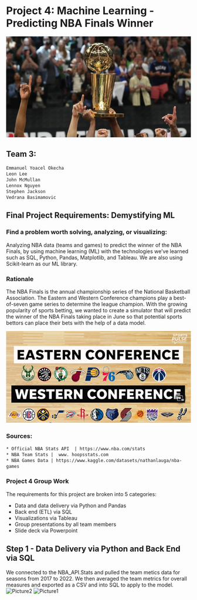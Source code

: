 # Project 4: Machine Learning - Predicting NBA Finals Winner 

![Alt text](/Images/cover.png)


## Team 3:

    Emmanuel Yoacel Okecha
    Leon Lee
    John McMullan
    Lennox Nguyen
    Stephen Jackson
    Vedrana Basimamovic


## Final Project Requirements: Demystifying ML

### Find a problem worth solving, analyzing, or visualizing:
  Analyzing NBA data (teams and games) to predict the winner of the NBA Finals, by using machine learning (ML) with the technologies we’ve learned such as SQL, Python, Pandas, Matplotlib, and Tableau. We are also using Scikit-learn as our ML library. 
  
### Rationale
  The NBA Finals is the annual championship series of the National Basketball Association. The Eastern and Western Conference champions play a best-of-seven game series to determine the league champion. With the growing popularity of sports betting, we wanted to create a simulator that will predict the winner of the NBA Finals taking place in June so that potential sports bettors can place their bets with the help of a data model.
  
  ![Alt text](/Images/alt_cover.png)
  
### Sources:
  
    * Official NBA Stats API  | https://www.nba.com/stats 
    * NBA Team Stats |  www. hoopsstats.com
    * NBA Games Data | https://www.kaggle.com/datasets/nathanlauga/nba-games

### Project 4 Group Work

  The requirements for this project are broken into 5 categories:
   * Data and data delivery via Python and Pandas
   * Back end (ETL) via SQL
   * Visualizations via Tableau
   * Group presentations by all team members
   * Slide deck via Powerpoint

## Step 1 - Data Delivery via Python and Back End via SQL
We connected to the NBA_API.Stats and pulled the team metics data for seasons from 2017 to 2022. We then averaged the team metrics for overall measures and exported as a CSV and into SQL to apply to the model.
    ![Picture2](https://user-images.githubusercontent.com/101353436/204672360-0fd888ed-8233-4054-90fb-ab8b7f40f535.png)
    ![Picture1](https://user-images.githubusercontent.com/101353436/204672226-68c3598b-c6bd-4a02-a7fa-45432cd36462.png)

